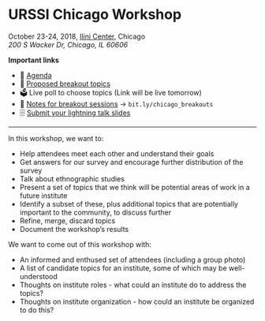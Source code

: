 # URSSI Chicago Workshop

October 23-24, 2018, [Ilini Center](https://www.google.com/maps/search/ilini+center+chicago/@37.8448988,-122.2947358,13z), Chicago   
*200 S Wacker Dr, Chicago, IL 60606*

**Important links**

- 📝 [Agenda](http://urssi.us/workshops/chicago/)  
- 💬 [Proposed breakout topics](https://github.com/si2-urssi/chicago_workshop/issues)
- 🗳 Live poll to choose topics (Link will be live tomorrow)
- 📝 [Notes for breakout sessions](http://bit.ly/chicago_breakouts) → `bit.ly/chicago_breakouts`
- 🗄️ [Submit your lightning talk slides](http://bit.ly/urssi_talks)


---


In this workshop, we want to:

* Help attendees meet each other and understand their goals
* Get answers for our survey and encourage further distribution of the survey
* Talk about ethnographic studies
* Present a set of topics that we think will be potential areas of work in a future institute
* Identify a subset of these, plus additional topics that are potentially important to the community, to discuss further
* Refine, merge, discard topics
* Document the workshop’s results

We want to come out of this workshop with:

* An informed and enthused set of attendees (including a group photo)
* A list of candidate topics for an institute, some of which may be well-understood
* Thoughts on institute roles - what could an institute do to address the topics?
* Thoughts on institute organization - how could an institute be organized to do this?
